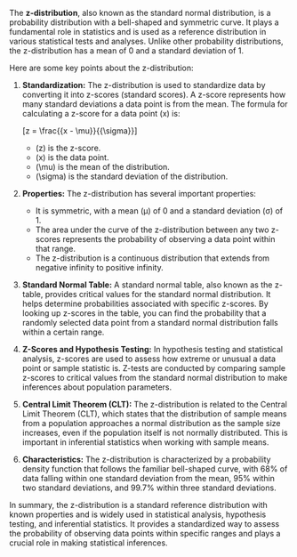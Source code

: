The **z-distribution**, also known as the standard normal distribution, is a probability distribution with a bell-shaped and symmetric curve. It plays a fundamental role in statistics and is used as a reference distribution in various statistical tests and analyses. Unlike other probability distributions, the z-distribution has a mean of 0 and a standard deviation of 1.

Here are some key points about the z-distribution:

1. **Standardization:** The z-distribution is used to standardize data by converting it into z-scores (standard scores). A z-score represents how many standard deviations a data point is from the mean. The formula for calculating a z-score for a data point \(x\) is:

   \[z = \frac{{x - \mu}}{{\sigma}}\]

   - \(z\) is the z-score.
   - \(x\) is the data point.
   - \(\mu\) is the mean of the distribution.
   - \(\sigma\) is the standard deviation of the distribution.

2. **Properties:** The z-distribution has several important properties:
   - It is symmetric, with a mean (μ) of 0 and a standard deviation (σ) of 1.
   - The area under the curve of the z-distribution between any two z-scores represents the probability of observing a data point within that range.
   - The z-distribution is a continuous distribution that extends from negative infinity to positive infinity.

3. **Standard Normal Table:** A standard normal table, also known as the z-table, provides critical values for the standard normal distribution. It helps determine probabilities associated with specific z-scores. By looking up z-scores in the table, you can find the probability that a randomly selected data point from a standard normal distribution falls within a certain range.

4. **Z-Scores and Hypothesis Testing:** In hypothesis testing and statistical analysis, z-scores are used to assess how extreme or unusual a data point or sample statistic is. Z-tests are conducted by comparing sample z-scores to critical values from the standard normal distribution to make inferences about population parameters.

5. **Central Limit Theorem (CLT):** The z-distribution is related to the Central Limit Theorem (CLT), which states that the distribution of sample means from a population approaches a normal distribution as the sample size increases, even if the population itself is not normally distributed. This is important in inferential statistics when working with sample means.

6. **Characteristics:** The z-distribution is characterized by a probability density function that follows the familiar bell-shaped curve, with 68% of data falling within one standard deviation from the mean, 95% within two standard deviations, and 99.7% within three standard deviations.

In summary, the z-distribution is a standard reference distribution with known properties and is widely used in statistical analysis, hypothesis testing, and inferential statistics. It provides a standardized way to assess the probability of observing data points within specific ranges and plays a crucial role in making statistical inferences.